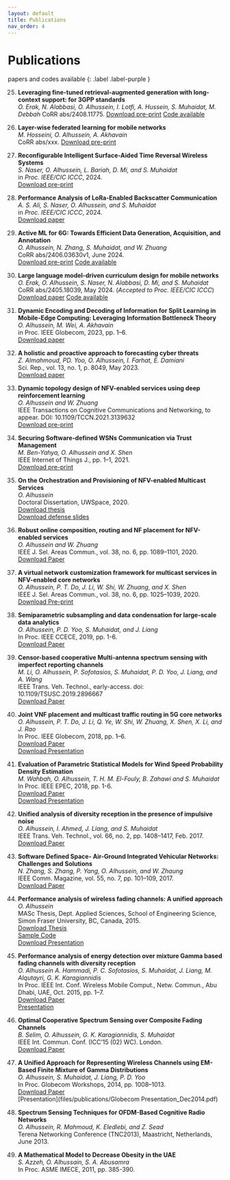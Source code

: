 ```yaml
---
layout: default
title: Publications
nav_order: 4
---
```

<!-- Google tag (gtag.js) -->
<script async src="https://www.googletagmanager.com/gtag/js?id=G-E09K8XMPK5"></script>
<script>
  window.dataLayer = window.dataLayer || [];
  function gtag(){dataLayer.push(arguments);}
  gtag('js', new Date());

  gtag('config', 'G-E09K8XMPK5');
</script>


# Publications
papers and codes available 
{: .label .label-purple }

25. **Leveraging fine-tuned retrieval-augmented generation with long-context support: for 3GPP standards**  
   *O. Erak, N. Alabbasi, O. Alhussein, I. Lotfi, A. Hussein, S. Muhaidat, M. Debbah*
    CoRR abs/2408.11775. [Download pre-print](https://arxiv.org/abs/2408.11775) 
   [Code available](https://github.com/Nouf-Alabbasi/oKUmura_AI_Telecom_challenge) 

24. **Layer-wise federated learning for mobile networks**  
   *M. Hosseini, O. Alhussein, A. Akhavain*  
   CoRR abs/xxx. [Download pre-print](#)


23. **Reconfigurable Intelligent Surface-Aided Time Reversal Wireless Systems**  
   *S. Naser, O. Alhussein, L. Bariah, D. Mi, and S. Muhaidat*  
   in *Proc. IEEE/CIC ICCC*, 2024.  
   [Download pre-print](files/publications/a193_naser_final.pdf) 


22. **Performance Analysis of LoRa-Enabled Backscatter Communication**  
   *A. S. Ali, S. Naser, O. Alhussein, and S. Muhaidat*  
   in *Proc. IEEE/CIC ICCC*, 2024.  
   [Download paper](files/publications/a198_ali_final.pdf) 


21. **Active ML for 6G: Towards Efficient Data Generation, Acquisition, and Annotation**  
   *O. Alhussein, N. Zhang, S. Muhaidat, and W. Zhuang*  
   CoRR abs/2406.03630v1, June 2024.  
   [Download pre-print](https://arxiv.org/abs/2406.03630) 
   [Code available](https://github.com/OmarSababha/active_ML) 

20. **Large language model-driven curriculum design for mobile networks**  
   *O. Erak, O. Alhussein, S. Naser, N. Alabbasi, D. Mi, and S. Muhaidat*  
   CoRR abs/2405.18039, May 2024. (*Accepted to Proc. IEEE/CIC ICCC*)
   [Download paper](https://arxiv.org/abs/2405.18039v2) 
   [Code available](https://github.com/OmarErak/LLM-CL)

19. **Dynamic Encoding and Decoding of Information for Split Learning in Mobile-Edge Computing: Leveraging Information Bottleneck Theory**  
   *O. Alhussein, M. Wei, A. Akhavain*  
   in Proc. IEEE Globecom, 2023, pp. 1–6.  
   [Download paper](files/publications/2023_paper_globecom_camera_v2.pdf) 

18. **A holistic and proactive approach to forecasting cyber threats**  
   *Z. Almahmoud, PD. Yoo, O. Alhussein, I. Farhat, E. Damiani*  
   Sci. Rep., vol. 13, no. 1, p. 8049, May 2023.  
   [Download paper](files/publications/sci_reports_nat_2023_zaid.pdf)

17. **Dynamic topology design of NFV-enabled services using deep reinforcement learning**  
   *O. Alhussein and W. Zhuang*  
   IEEE Transactions on Cognitive Communications and Networking, to appear. DOI: 10.1109/TCCN.2021.3139632  
   [Download pre-print](files/publications/Paper_TCCN_2021.pdf)

16. **Securing Software-defined WSNs Communication via Trust Management**  
   *M. Ben-Yahya, O. Alhussein and X. Shen*  
   IEEE Internet of Things J., pp. 1–1, 2021.  
   [Download pre-print](files/publications/Trust_SDWSN_J_RG.pdf)

15. **On the Orchestration and Provisioning of NFV-enabled Multicast Services**  
   *O. Alhussein*  
   Doctoral Dissertation, UWSpace, 2020.  
   [Download thesis](http://hdl.handle.net/10012/15850)  
   [Download defense slides](files/publications/phd_thesis_slides.pdf)

14. **Robust online composition, routing and NF placement for NFV-enabled services**  
   *O. Alhussein and W. Zhuang*  
   IEEE J. Sel. Areas Commun., vol. 38, no. 6, pp. 1089–1101, 2020.  
   [Download Paper](files/publications/p2_omar_jsac.pdf)

13. **A virtual network customization framework for multicast services in NFV-enabled core networks**  
   *O. Alhussein, P. T. Do, J. Li, W. Shi, W. Zhuang, and X. Shen*  
   IEEE J. Sel. Areas Commun., vol. 38, no. 6, pp. 1025–1039, 2020.  
   [Download Pre-print](files/publications/SDT_JSAC_doublecol.pdf)

12. **Semiparametric subsampling and data condensation for large-scale data analytics**  
    *O. Alhussein, P. D. Yoo, S. Muhaidat, and J. Liang*  
    In Proc. IEEE CCECE, 2019, pp. 1-6.  
    [Download Paper](files/publications/ccece_cameraready.pdf)

11. **Censor-based cooperative Multi-antenna spectrum sensing with imperfect reporting channels**  
    *M. Li, O. Alhussein, P. Sofotasios, S. Muhaidat, P. D. Yoo, J. Liang, and A. Wang*  
    IEEE Trans. Veh. Technol., early-access. doi: 10.1109/TSUSC.2019.2896667  
    [Download Paper](files/publications/Censorbased_tvt_meiling.pdf)

10. **Joint VNF placement and multicast traffic routing in 5G core networks**  
    *O. Alhussein, P. T. Do, J. Li, Q. Ye, W. Shi, W. Zhuang, X. Shen, X. Li, and J. Rao*  
    In Proc. IEEE Globecom, 2018, pp. 1–6.  
    [Download Paper](files/publications/globecom18_vnf.pdf)  
    [Download Presentation](files/publications/globecom18_SDT1.pdf)

9. **Evaluation of Parametric Statistical Models for Wind Speed Probability Density Estimation**  
    *M. Wahbah, O. Alhussein, T. H. M. El-Fouly, B. Zahawi and S. Muhaidat*  
    In Proc. IEEE EPEC, 2018, pp. 1-6.  
    [Download Paper](files/publications/epec18_maisam.pdf)  
    [Download Presentation](files/publications/presentation_epec18_maisam.pdf)

8. **Unified analysis of diversity reception in the presence of impulsive noise**  
    *O. Alhussein, I. Ahmed, J. Liang, and S. Muhaidat*  
    IEEE Trans. Veh. Technol., vol. 66, no. 2, pp. 1408–1417, Feb. 2017.  
    [Download Paper](files/publications/Alhussein_MG_Impulsive.pdf)

7. **Software Defined Space- Air-Ground Integrated Vehicular Networks: Challenges and Solutions**  
    *N. Zhang, S. Zhang, P. Yang, O. Alhussein, and W. Zhaung*  
    IEEE Comm. Magazine, vol. 55, no. 7, pp. 101–109, 2017.  
    [Download Paper](https://arxiv.org/pdf/1703.02664.pdf)

6. **Performance analysis of wireless fading channels: A unified approach**  
    *O. Alhussein*  
    MASc Thesis, Dept. Applied Sciences, School of Engineering Science, Simon Fraser University, BC, Canada, 2015.  
    [Download Thesis](http://summit.sfu.ca/system/files/iritems1/15696/etd9226_OAlhussein.pdf)  
    [Sample Code](files/publications/MoG_EM.m)  
    [Download Presentation](files/publications/msc_thesis_presentation.pdf)

5. **Performance analysis of energy detection over mixture Gamma based fading channels with diversity reception**  
    *O. Alhussein A. Hammadi, P. C. Sofotasios, S. Muhaidat, J. Liang, M. Alqutayri, G. K. Karagiannidis*  
    In Proc. IEEE Int. Conf. Wireless Mobile Comput., Netw. Commun., Abu Dhabi, UAE, Oct. 2015, pp. 1–7.  
    [Download Paper](https://arxiv.org/pdf/1510.05594.pdf)  
    [Presentation](files/publications/WiMob_Omar.pdf)

4. **Optimal Cooperative Spectrum Sensing over Composite Fading Channels**  
    *B. Selim, O. Alhussein, G. K. Karagiannidis, S. Muhaidat*  
    IEEE Int. Commun. Conf. (ICC’15 (02) WC). London.  
    [Download Paper](http://geokarag.webpages.auth.gr/wp-content/papercite-data/pdf/c136.pdf)

3. **A Unified Approach for Representing Wireless Channels using EM-Based Finite Mixture of Gamma Distributions**  
    *O. Alhussein, S. Muhaidat, J. Liang, P. D. Yoo*  
    In Proc. Globecom Workshops, 2014, pp. 1008–1013.  
    [Download Paper](https://goo.gl/pVFPH7)  
    [Presentation](files/publications/Globecom Presentation_Dec2014.pdf)

2. **Spectrum Sensing Techniques for OFDM-Based Cognitive Radio Networks**  
    *O. Alhussein, R. Mahmoud, K. Eledlebi, and Z. Sead*  
    Terena Networking Conference (TNC2013), Maastricht, Netherlands, June 2013.

1. **A Mathematical Model to Decrease Obesity in the UAE**  
    *S. Azzeh, O. Alhussain, S. A. Abusamra*  
    In Proc. ASME IMECE, 2011, pp. 385-390.
